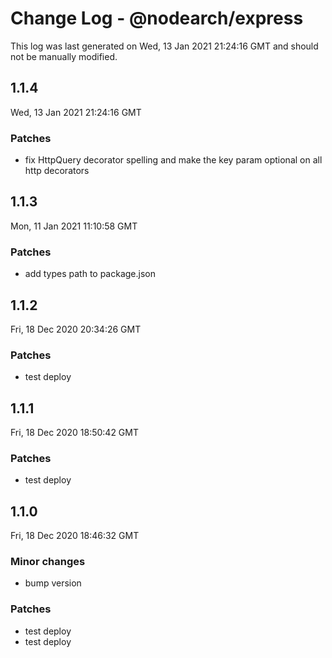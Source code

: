 # Change Log - @nodearch/express

This log was last generated on Wed, 13 Jan 2021 21:24:16 GMT and should not be manually modified.

## 1.1.4
Wed, 13 Jan 2021 21:24:16 GMT

### Patches

- fix HttpQuery decorator spelling and make the key param optional on all http decorators

## 1.1.3
Mon, 11 Jan 2021 11:10:58 GMT

### Patches

- add types path to package.json

## 1.1.2
Fri, 18 Dec 2020 20:34:26 GMT

### Patches

- test deploy

## 1.1.1
Fri, 18 Dec 2020 18:50:42 GMT

### Patches

- test deploy

## 1.1.0
Fri, 18 Dec 2020 18:46:32 GMT

### Minor changes

- bump version

### Patches

- test deploy
- test deploy


